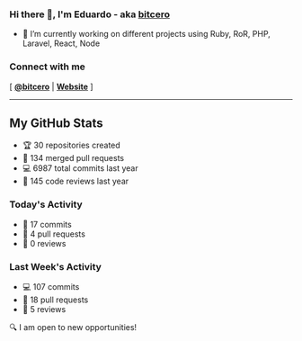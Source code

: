 ### Hi there 👋, I'm Eduardo - aka [bitcero](https://bitcero.dev)

- 🔭 I’m currently working on different projects using Ruby, RoR, PHP, Laravel, React, Node

### Connect with me

[ [**@bitcero**](https://twitter.com/bitcero/) |
[**Website**](https://eduardocortes.mx) ]

---

<!--SECTION:stats-->
## My GitHub Stats

- 🏆 30 repositories created
- 🔀 134 merged pull requests
- 💻 6987 total commits last year
- 🧐 145 code reviews last year

### Today's Activity

- 📝 17 commits
- 🤝 4 pull requests
- 👀 0 reviews

### Last Week's Activity

- 💻 107 commits
- 🤝 18 pull requests
- 👀 5 reviews

🔍 I am open to new opportunities!
  <!--/SECTION:stats-->
